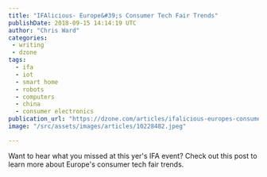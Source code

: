 ```yaml
---
title: "IFAlicious- Europe&#39;s Consumer Tech Fair Trends"
publishDate: 2018-09-15 14:14:19 UTC
author: "Chris Ward"
categories:
 - writing
 - dzone
tags:
  - ifa
  - iot
  - smart home
  - robots
  - computers
  - china
  - consumer electronics
publication_url: "https://dzone.com/articles/ifalicious-europes-consumer-tech-fair-trends"
image: "/src/assets/images/articles/10228482.jpeg"

---
```

Want to hear what you missed at this yer's IFA event? Check out this post to learn more about Europe's consumer tech fair trends.

